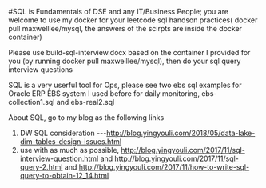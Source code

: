 #SQL is Fundamentals of DSE and any IT/Business People; you are welcome to use my docker for your leetcode sql handson practices(
docker pull maxwelllee/mysql, the answers of the scirpts are inside the docker container)

Please use build-sql-interview.docx based on the container I provided for you (by running docker pull maxwelllee/mysql), then do your sql query interview questions

SQL is a very userful tool for Ops, please see two ebs sql examples for Oracle ERP EBS system I used before for daily monitoring, ebs-collection1.sql and ebs-real2.sql

About SQL, go to my blog as the following links

1. DW SQL consideration ---http://blog.yingyouli.com/2018/05/data-lake-dim-tables-design-issues.html
2. use with as much as possible, http://blog.yingyouli.com/2017/11/sql-interview-question.html
and http://blog.yingyouli.com/2017/11/sql-query-2.html
and http://blog.yingyouli.com/2017/11/how-to-write-sql-query-to-obtain-12_14.html
